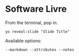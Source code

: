 
# Software Livre

From the terminal, pop in:

  ```yo reveal:slide "Slide Title"```

Available options:

 ```--markdown --attributes --notes```
